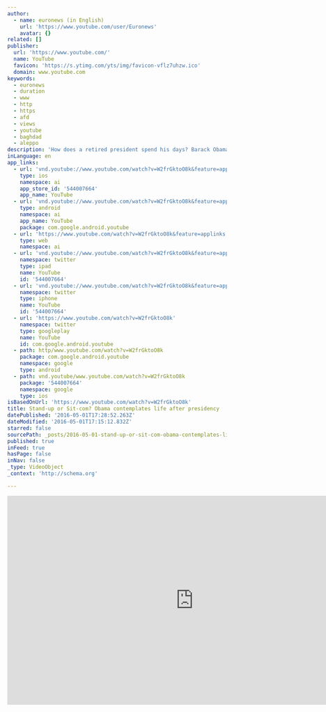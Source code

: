 ```yaml
---
author:
  - name: euronews (in English)
    url: 'https://www.youtube.com/user/Euronews'
    avatar: {}
related: []
publisher:
  url: 'https://www.youtube.com/'
  name: YouTube
  favicon: 'https://s.ytimg.com/yts/img/favicon-vflz7uhzw.ico'
  domain: www.youtube.com
keywords:
  - euronews
  - duration
  - www
  - http
  - https
  - afd
  - views
  - youtube
  - baghdad
  - aleppo
description: 'How does a retired president spend his days? Barack Obama has issued a parody video as he prepares to deal with life after presidential office. Watch it in the player above.... READ MORE : http://www.euronews.com/2016/05/01/stand-up-or-sit-com-obama-contemplates-life-after-presidency What are the top stories today? Click to watch: https://www.youtube.com/playlist?list=PLSyY1udCyYqBeDOz400FlseNGNqReKkFd euronews: the most watched news channel in Europe Subscribe!'
inLanguage: en
app_links:
  - url: 'vnd.youtube://www.youtube.com/watch?v=W2frGktoO8k&feature=applinks'
    type: ios
    namespace: ai
    app_store_id: '544007664'
    app_name: YouTube
  - url: 'vnd.youtube://www.youtube.com/watch?v=W2frGktoO8k&feature=applinks'
    type: android
    namespace: ai
    app_name: YouTube
    package: com.google.android.youtube
  - url: 'https://www.youtube.com/watch?v=W2frGktoO8k&feature=applinks'
    type: web
    namespace: ai
  - url: 'vnd.youtube://www.youtube.com/watch?v=W2frGktoO8k&feature=applinks'
    namespace: twitter
    type: ipad
    name: YouTube
    id: '544007664'
  - url: 'vnd.youtube://www.youtube.com/watch?v=W2frGktoO8k&feature=applinks'
    namespace: twitter
    type: iphone
    name: YouTube
    id: '544007664'
  - url: 'https://www.youtube.com/watch?v=W2frGktoO8k'
    namespace: twitter
    type: googleplay
    name: YouTube
    id: com.google.android.youtube
  - path: http/www.youtube.com/watch?v=W2frGktoO8k
    package: com.google.android.youtube
    namespace: google
    type: android
  - path: vnd.youtube/www.youtube.com/watch?v=W2frGktoO8k
    package: '544007664'
    namespace: google
    type: ios
isBasedOnUrl: 'https://www.youtube.com/watch?v=W2frGktoO8k'
title: Stand-up or Sit-com? Obama contemplates life after presidency
datePublished: '2016-05-01T17:28:52.263Z'
dateModified: '2016-05-01T17:15:12.832Z'
starred: false
sourcePath: _posts/2016-05-01-stand-up-or-sit-com-obama-contemplates-life-after-presidenc.md
published: true
inFeed: true
hasPage: false
inNav: false
_type: VideoObject
_context: 'http://schema.org'

---
```

<iframe src="https://cdn.embedly.com/widgets/media.html?src=https%3A%2F%2Fwww.youtube.com%2Fembed%2FW2frGktoO8k%3Ffeature%3Doembed&amp;url=https%3A%2F%2Fwww.youtube.com%2Fwatch%3Fv%3DW2frGktoO8k&amp;image=https%3A%2F%2Fi.ytimg.com%2Fvi%2FW2frGktoO8k%2Fhqdefault.jpg&amp;key=b7d04c9b404c499eba89ee7072e1c4f7&amp;type=text%2Fhtml&amp;schema=youtube" width="854" height="480" scrolling="no" frameborder="0" allowfullscreen="" style=""></iframe>